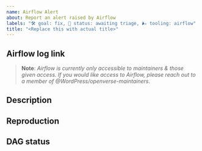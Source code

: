 ```yaml
---
name: Airflow Alert
about: Report an alert raised by Airflow
labels: "🛠 goal: fix, 🚦 status: awaiting triage, 🌬️ tooling: airflow"
title: "<Replace this with actual title>"
---
```


## Airflow log link

<!-- The link that gets posted in the "Log:" section of the Slack alert -->

> **Note**: _Airflow is currently only accessible to maintainers & those given
> access. If you would like access to Airflow, please reach out to a member of
> @WordPress/openverse-maintainers_.

## Description

<!-- Include any additional information you may have, including potential remedies if any come to mind, and the general context of the code (what causes it to run in the app).  -->
<!-- Example: We are trying to access property foo of ImportantClass but the instance is null. -->

<!-- Mention whether this is a known regression, i.e., the feature used to work and now does not.  -->

## Reproduction

<!-- Share the steps to reproduce the issue, if you were able to, OR a note sharing that you tried to reproduce but weren’t able to. -->

## DAG status

<!-- Share any actions taken on the status of the DAG, e.g. disabling or pausing notifications -->
